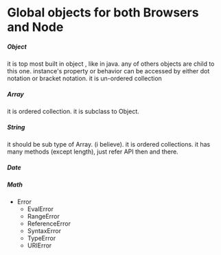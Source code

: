 # Global objects for both Browsers and Node

##### Object

it is top most built in object , like in java. any of others objects are child to this one. 
 instance's property or behavior can be accessed by either dot notation or bracket notation.
 it is un-ordered collection

##### Array

it is ordered collection.
it is subclass to Object.

##### String

it should be sub type of Array. \(i believe\). it is ordered collections.
it has many methods \(except length\), just refer API then and there.

##### Date

##### Math

* Error
  * EvalError
  * RangeError
  * ReferenceError
  * SyntaxError
  * TypeError
  * URIError


